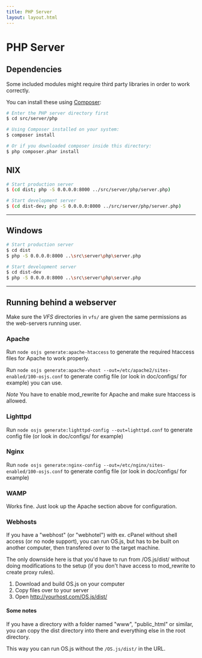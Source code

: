 ```yaml
---
title: PHP Server
layout: layout.html
---
```


# PHP Server

## Dependencies

Some included modules might require third party libraries in order to work correctly.

You can install these using [Composer](https://getcomposer.org):

```bash
# Enter the PHP server directory first
$ cd src/server/php

# Using Composer installed on your system:
$ composer install

# Or if you downloaded composer inside this directory:
$ php composer.phar install
```

## NIX

```bash
# Start production server
$ (cd dist; php -S 0.0.0.0:8000 ../src/server/php/server.php)

# Start development server
$ (cd dist-dev; php -S 0.0.0.0:8000 ../src/server/php/server.php)
```

---

## Windows

```bash
# Start production server
$ cd dist
$ php -S 0.0.0.0:8000 ..\src\server\php\server.php

# Start development server
$ cd dist-dev
$ php -S 0.0.0.0:8000 ..\src\server\php\server.php
```

---

## Running behind a webserver

Make sure the _VFS_ directories in `vfs/` are given the same permissions as the web-servers running user.

### Apache

Run `node osjs generate:apache-htaccess` to generate the required htaccess files for Apache to work properly.

Run `node osjs generate:apache-vhost --out=/etc/apache2/sites-enabled/100-osjs.conf` to generate config file (or look in doc/configs/ for example) you can use.

*Note* You have to enable mod_rewrite for Apache and make sure htaccess is allowed.

### Lighttpd

Run `node osjs generate:lighttpd-config --out=lighttpd.conf` to generate config file (or look in doc/configs/ for example)

### Nginx

Run `node osjs generate:nginx-config --out=/etc/nginx/sites-enabled/100-osjs.conf` to generate config file (or look in doc/configs/ for example)

### WAMP

Works fine. Just look up the Apache section above for configuration.

### Webhosts

If you have a "webhost" (or "webhotel") with ex. cPanel without shell access (or no node support), you can run OS.js, but has to be built on another computer, then transfered over to the target machine.

The only downside here is that you'd have to run from /OS.js/dist/ without doing modifications to the setup (if you don't have access to mod_rewrite to create proxy rules).

1. Download and build OS.js on your computer
2. Copy files over to your server
3. Open http://yourhost.com/OS.js/dist/

#### Some notes

If you have a directory with a folder named "www", "public_html" or similar, you can copy the dist directory into there and everything else in the root directory.

This way you can run OS.js without the `/OS.js/dist/` in the URL.
